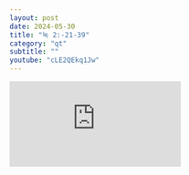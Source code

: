 ```yaml
---
layout: post
date: 2024-05-30
title: "눅 2:-21-39"
category: "qt"
subtitle: ""
youtube: "cLE2QEkq1Jw"
---
```


<div class="youtube margin-large">
    <iframe src="https://www.youtube.com/embed/cLE2QEkq1Jw" title="YouTube video player" frameborder="0" allow="accelerometer; autoplay; clipboard-write; encrypted-media; gyroscope; picture-in-picture; web-share" allowfullscreen></iframe>
</div>

